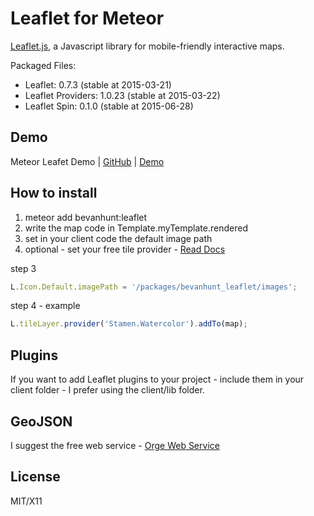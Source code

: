 # Leaflet for Meteor

[Leaflet.js](http://leafletjs.com/), a Javascript library for mobile-friendly interactive maps. 

Packaged Files:
- Leaflet: 0.7.3 (stable at 2015-03-21)
- Leaflet Providers: 1.0.23 (stable at 2015-03-22)
- Leaflet Spin: 0.1.0 (stable at 2015-06-28)

## Demo
Meteor Leafet Demo  |  [GitHub](https://github.com/bevanhunt/meteor-leaflet-demo)  |  [Demo](http://leaflet.meteor.com)

## How to install 
1. meteor add bevanhunt:leaflet
2. write the map code in Template.myTemplate.rendered
3. set in your client code the default image path 
4. optional - set your free tile provider - [Read Docs](https://github.com/leaflet-extras/leaflet-providers)

step 3 
```javascript
L.Icon.Default.imagePath = '/packages/bevanhunt_leaflet/images';
```

step 4 - example
```javascript
L.tileLayer.provider('Stamen.Watercolor').addTo(map);
```

## Plugins
If you want to add Leaflet plugins to your project - include them in your client folder - I prefer using the client/lib folder.

## GeoJSON 
I suggest the free web service - [Orge Web Service](http://ogre.adc4gis.com/) 

## License
MIT/X11
